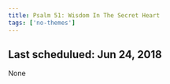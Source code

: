 ```yaml
---
title: Psalm 51: Wisdom In The Secret Heart
tags: ['no-themes']
---
```


## Last schedulued: Jun 24, 2018          

None
